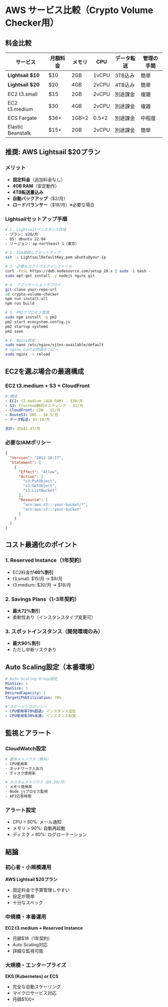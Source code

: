 # AWS サービス比較（Crypto Volume Checker用）

## 料金比較

| サービス | 月額料金 | メモリ | CPU | データ転送 | 管理の手間 |
|---------|---------|--------|-----|------------|-----------|
| **Lightsail $10** | $10 | 2GB | 1vCPU | 3TB込み | 簡単 |
| **Lightsail $20** | $20 | 4GB | 2vCPU | 4TB込み | 簡単 |
| EC2 t3.small | $15 | 2GB | 2vCPU | 別途課金 | 複雑 |
| EC2 t3.medium | $30 | 4GB | 2vCPU | 別途課金 | 複雑 |
| ECS Fargate | $36+ | 1GB×2 | 0.5×2 | 別途課金 | 中程度 |
| Elastic Beanstalk | $15+ | 2GB | 2vCPU | 別途課金 | 簡単 |

## 推奨: AWS Lightsail $20プラン

### メリット
- **固定料金**（追加料金なし）
- **4GB RAM**（安定動作）
- **4TB転送量込み**
- **自動バックアップ**（$2/月）
- **ロードバランサー**（$18/月）※必要な場合

### Lightsailセットアップ手順

```bash
# 1. Lightsailインスタンス作成
- プラン: $20/月
- OS: Ubuntu 22.04
- リージョン: ap-northeast-1（東京）

# 2. SSH接続してセットアップ
ssh -i LightsailDefaultKey.pem ubuntu@your-ip

# 3. 必要なソフトウェアインストール
curl -fsSL https://deb.nodesource.com/setup_20.x | sudo -E bash -
sudo apt-get install -y nodejs nginx git

# 4. アプリケーションデプロイ
git clone your-repo-url
cd crypto-volume-checker
npm run install:all
npm run build

# 5. PM2でプロセス管理
sudo npm install -g pm2
pm2 start ecosystem.config.js
pm2 startup systemd
pm2 save

# 6. Nginx設定
sudo nano /etc/nginx/sites-available/default
# nginx.confの内容をコピー
sudo nginx -s reload
```

## EC2を選ぶ場合の最適構成

### EC2 t3.medium + S3 + CloudFront
```yaml
# 構成
- EC2: t3.medium (4GB RAM) - $30/月
- S3: Frontend静的ホスティング - $1/月
- CloudFront: CDN - $5/月
- Route53: DNS - $0.5/月
- データ転送: $5-10/月

合計: 約$42-47/月
```

### 必要なIAMポリシー
```json
{
  "Version": "2012-10-17",
  "Statement": [
    {
      "Effect": "Allow",
      "Action": [
        "s3:PutObject",
        "s3:GetObject",
        "s3:ListBucket"
      ],
      "Resource": [
        "arn:aws:s3:::your-bucket/*",
        "arn:aws:s3:::your-bucket"
      ]
    }
  ]
}
```

## コスト最適化のポイント

### 1. Reserved Instance（1年契約）
- EC2料金が**40%割引**
- t3.small: $15/月 → $9/月
- t3.medium: $30/月 → $18/月

### 2. Savings Plans（1-3年契約）
- **最大72%割引**
- 柔軟性あり（インスタンスタイプ変更可）

### 3. スポットインスタンス（開発環境のみ）
- **最大90%割引**
- ただし中断リスクあり

## Auto Scaling設定（本番環境）

```yaml
# Auto Scaling Group設定
MinSize: 1
MaxSize: 3
DesiredCapacity: 1
TargetCPUUtilization: 70%

# スケーリングポリシー
- CPU使用率70%超過: インスタンス追加
- CPU使用率30%未満: インスタンス削減
```

## 監視とアラート

### CloudWatch設定
```bash
# 基本メトリクス（無料）
- CPU使用率
- ネットワーク入出力
- ディスク使用率

# カスタムメトリクス（$0.30/月）
- メモリ使用率
- Node.jsプロセス監視
- API応答時間
```

### アラート設定
- CPU > 80%: メール通知
- メモリ > 90%: 自動再起動
- ディスク > 80%: ログローテーション

## 結論

### 初心者・小規模運用
**AWS Lightsail $20プラン**
- 固定料金で予算管理しやすい
- 設定が簡単
- 十分なスペック

### 中規模・本番運用
**EC2 t3.medium + Reserved Instance**
- 月額$18（1年契約）
- Auto Scaling対応
- 詳細な監視可能

### 大規模・エンタープライズ
**EKS (Kubernetes) or ECS**
- 完全な自動スケーリング
- マイクロサービス対応
- 月額$100+